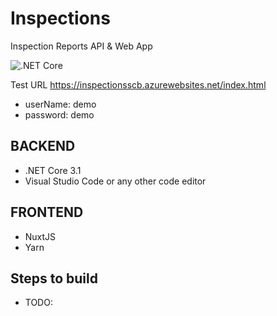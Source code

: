 # Inspections
Inspection Reports API & Web App

![.NET Core](https://github.com/ivaneliasoo/Inspections/workflows/.NET%20Core/badge.svg)

Test URL https://inspectionsscb.azurewebsites.net/index.html

- userName: demo
- password: demo

BACKEND
----------
- .NET Core 3.1
- Visual Studio Code or any other code editor

FRONTEND
----------
- NuxtJS
- Yarn

Steps to build
---
- TODO:


